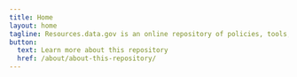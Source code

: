 ```yaml
---
title: Home
layout: home
tagline: Resources.data.gov is an online repository of policies, tools, case studies and other resources to support data governance, management, and use throughout the federal government
button:
  text: Learn more about this repository
  href: /about/about-this-repository/
---
```

